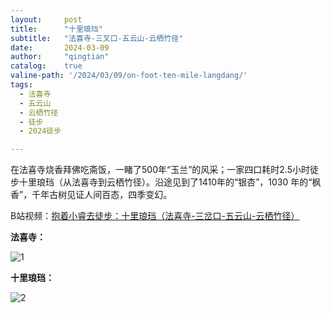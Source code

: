 ```yaml
---
layout:     post
title:      "十里琅珰"
subtitle:   "法喜寺-三叉口-五云山-云栖竹径"
date:       2024-03-09
author:     "qingtian"
catalog:    true
valine-path: '/2024/03/09/on-foot-ten-mile-langdang/'
tags:
  - 法喜寺  
  - 五云山
  - 云栖竹径
  - 徒步
  - 2024徒步

---
```



在法喜寺烧香拜佛吃斋饭，一睹了500年“玉兰”的风采；一家四口耗时2.5小时徒步十里琅珰（从法喜寺到云栖竹径）。沿途见到了1410年的“银杏”，1030 年的“枫香”，千年古树见证人间百态，四季变幻。

B站视频：[抱着小睿去徒步：十里琅珰（法喜寺-三岔口-五云山-云栖竹径）](https://www.bilibili.com/video/BV1gt421L7R4/?buvid=Z544135EA1F873044A53BA07E94F93089433&is_story_h5=false&mid=wUDgxVNxhXpt5Ms0jnhyUw%3D%3D&plat_id=147&share_from=ugc&share_medium=iphone&share_plat=ios&share_session_id=20272B11-DE0F-4567-AE2A-0DA93C707CFA&share_source=WEIXIN&share_tag=s_i&timestamp=1710033423&unique_k=8v5DbLc&up_id=436610857)

**法喜寺：**

![1](http://img.qingtian16265.com/20240309001.jpeg)

**十里琅珰：**

![2](http://img.qingtian16265.com/20240309002.jpeg)